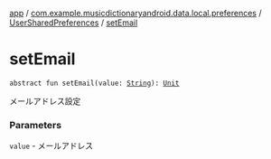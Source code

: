 [app](../../index.md) / [com.example.musicdictionaryandroid.data.local.preferences](../index.md) / [UserSharedPreferences](index.md) / [setEmail](./set-email.md)

# setEmail

`abstract fun setEmail(value: `[`String`](https://kotlinlang.org/api/latest/jvm/stdlib/kotlin/-string/index.html)`): `[`Unit`](https://kotlinlang.org/api/latest/jvm/stdlib/kotlin/-unit/index.html)

メールアドレス設定

### Parameters

`value` - メールアドレス